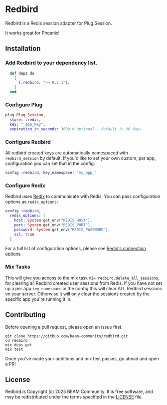 # Redbird

Redbird is a Redis session adapter for Plug.Session.

It works great for Phoenix!

## Installation

### Add Redbird to your dependency list.

```elixir
  def deps do
    [
      {:redbird, "~> 0.7.1"},
    ]
  end
```

### Configure Plug

```elixir
plug Plug.Session,
  store: :redis,
  key: "_app_key",
  expiration_in_seconds: 3000 # Optional - default is 30 days
```

### Configure Redbird

All redbird created keys are automatically namespaced with `redbird_session` by
default. If you'd like to set your own custom, per app, configuration you can
set that in the config.

```elixir
config :redbird, key_namespace: "my_app_"
```

### Configure Redix

Redbird uses [Redix] to communicate with Redis. You can pass configuration
options as `redis_options`:

```elixir
config :redbird,
  redis_options: [
    host: System.get_env("REDIS_HOST"),
    port: System.get_env("REDIS_PORT"),
    password: System.get_env("REDIS_PASSWORD"),
    ssl: true
  ]
```

For a full list of configuration options, please see [Redix's connection
options].

  [Redix]: https://hexdocs.pm/redix/Redix.html
  [Redix's connection options]: https://hexdocs.pm/redix/Redix.html#start_link/1-connection-options

### Mix Tasks

This will give you access to the mix task `mix redbird.delete_all_sessions`, for
clearing all Redbird created user sessions from Redis. If you have not set up a
per app `key_namespace` in the config this will clear ALL Redbird sessions on
your server. Otherwise it will only clear the sessions created by the specific
app you're running it in.

## Contributing

Before opening a pull request, please open an issue first.

```
git clone https://github.com/beam-community/redbird.git
cd redbird
mix deps.get
mix test
```

Once you've made your additions and mix test passes, go ahead and open a PR!

## License

Redbird is Copyright (c) 2025 BEAM Community.
It is free software, and may be redistributed
under the terms specified in the [LICENSE] file.

  [LICENSE]: /LICENSE